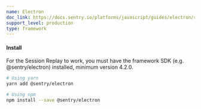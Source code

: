 ```yaml
---
name: Electron
doc_link: https://docs.sentry.io/platforms/javascript/guides/electron/session-replay/
support_level: production
type: framework
---
```


#### Install

For the Session Replay to work, you must have the framework SDK (e.g. @sentry/electron) installed, minimum version 4.2.0.

```bash
# Using yarn
yarn add @sentry/electron

# Using npm
npm install --save @sentry/electron
```
